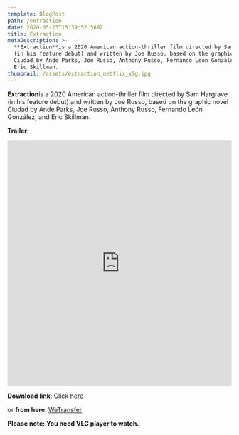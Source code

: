 ```yaml
---
template: BlogPost
path: /extraction
date: 2020-05-23T15:39:52.568Z
title: Extraction
metaDescription: >-
  **Extraction**is a 2020 American action-thriller film directed by Sam Hargrave
  (in his feature debut) and written by Joe Russo, based on the graphic novel
  Ciudad by Ande Parks, Joe Russo, Anthony Russo, Fernando León González, and
  Eric Skillman.
thumbnail: /assets/extraction_netflix_xlg.jpg
---
```

**Extraction**is a 2020 American action-thriller film directed by Sam Hargrave (in his feature debut) and written by Joe Russo, based on the graphic novel Ciudad by Ande Parks, Joe Russo, Anthony Russo, Fernando León González, and Eric Skillman.

**Trailer**: 

<iframe width="100%" height="550" src="https://www.youtube.com/embed/L6P3nI6VnlY" frameborder="0" allow="accelerometer; autoplay; encrypted-media; gyroscope; picture-in-picture" allowfullscreen></iframe>

**Download link**: [Click here](http://srv5.cinehub24.com/04/245310-137169-EXTRACTION-(2020)-1080p-NF-WEB-DL--Multi-Org-(DD+5.1---192Kbps)---1.7GB---ESub.mkv)

or **from here**: [WeTransfer](https://we.tl/t-p8Rus1bvV8)

**Please note: You need VLC player to watch.**
